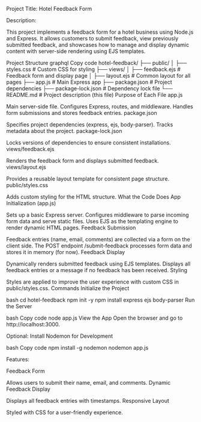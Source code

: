 Project Title: Hotel Feedback Form

Description:

This project implements a feedback form for a hotel business using Node.js and Express. It allows customers to submit feedback, view previously submitted feedback, and showcases how to manage and display dynamic content with server-side rendering using EJS templates.

Project Structure
graphql
Copy code
hotel-feedback/
├── public/
│   ├── styles.css         # Custom CSS for styling
├── views/
│   ├── feedback.ejs       # Feedback form and display page
│   ├── layout.ejs         # Common layout for all pages
├── app.js                 # Main Express app
├── package.json           # Project dependencies
├── package-lock.json      # Dependency lock file
└── README.md              # Project description (this file)
Purpose of Each File
app.js

Main server-side file.
Configures Express, routes, and middleware.
Handles form submissions and stores feedback entries.
package.json

Specifies project dependencies (express, ejs, body-parser).
Tracks metadata about the project.
package-lock.json

Locks versions of dependencies to ensure consistent installations.
views/feedback.ejs

Renders the feedback form and displays submitted feedback.
views/layout.ejs

Provides a reusable layout template for consistent page structure.
public/styles.css

Adds custom styling for the HTML structure.
What the Code Does
App Initialization (app.js)

Sets up a basic Express server.
Configures middleware to parse incoming form data and serve static files.
Uses EJS as the templating engine to render dynamic HTML pages.
Feedback Submission

Feedback entries (name, email, comments) are collected via a form on the client side.
The POST endpoint /submit-feedback processes form data and stores it in memory (for now).
Feedback Display

Dynamically renders submitted feedback using EJS templates.
Displays all feedback entries or a message if no feedback has been received.
Styling

Styles are applied to improve the user experience with custom CSS in public/styles.css.
Commands
Initialize the Project

bash
cd hotel-feedback
npm init -y
npm install express ejs body-parser
Run the Server

bash
Copy code
node app.js
View the App
Open the browser and go to http://localhost:3000.

Optional: Install Nodemon for Development

bash
Copy code
npm install -g nodemon
nodemon app.js

Features:

Feedback Form

Allows users to submit their name, email, and comments.
Dynamic Feedback Display

Displays all feedback entries with timestamps.
Responsive Layout

Styled with CSS for a user-friendly experience.

